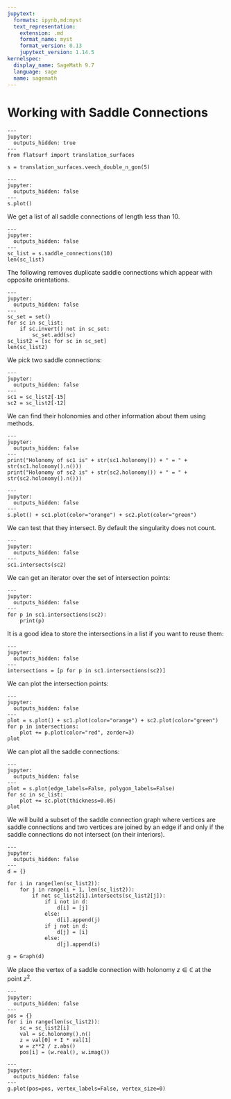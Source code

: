 ```yaml
---
jupytext:
  formats: ipynb,md:myst
  text_representation:
    extension: .md
    format_name: myst
    format_version: 0.13
    jupytext_version: 1.14.5
kernelspec:
  display_name: SageMath 9.7
  language: sage
  name: sagemath
---
```


# Working with Saddle Connections

```{code-cell} ipython3
---
jupyter:
  outputs_hidden: true
---
from flatsurf import translation_surfaces

s = translation_surfaces.veech_double_n_gon(5)
```

```{code-cell} ipython3
---
jupyter:
  outputs_hidden: false
---
s.plot()
```

We get a list of all saddle connections of length less than 10.

```{code-cell} ipython3
---
jupyter:
  outputs_hidden: false
---
sc_list = s.saddle_connections(10)
len(sc_list)
```

The following removes duplicate saddle connections which appear with opposite orientations.

```{code-cell} ipython3
---
jupyter:
  outputs_hidden: false
---
sc_set = set()
for sc in sc_list:
    if sc.invert() not in sc_set:
        sc_set.add(sc)
sc_list2 = [sc for sc in sc_set]
len(sc_list2)
```

We pick two saddle connections:

```{code-cell} ipython3
---
jupyter:
  outputs_hidden: false
---
sc1 = sc_list2[-15]
sc2 = sc_list2[-12]
```

We can find their holonomies and other information about them using methods.

```{code-cell} ipython3
---
jupyter:
  outputs_hidden: false
---
print("Holonomy of sc1 is" + str(sc1.holonomy()) + " = " + str(sc1.holonomy().n()))
print("Holonomy of sc2 is" + str(sc2.holonomy()) + " = " + str(sc2.holonomy().n()))
```

```{code-cell} ipython3
---
jupyter:
  outputs_hidden: false
---
s.plot() + sc1.plot(color="orange") + sc2.plot(color="green")
```

We can test that they intersect. By default the singularity does not count.

```{code-cell} ipython3
---
jupyter:
  outputs_hidden: false
---
sc1.intersects(sc2)
```

We can get an iterator over the set of intersection points:

```{code-cell} ipython3
---
jupyter:
  outputs_hidden: false
---
for p in sc1.intersections(sc2):
    print(p)
```

It is a good idea to store the intersections in a list if you want to reuse them:

```{code-cell} ipython3
---
jupyter:
  outputs_hidden: false
---
intersections = [p for p in sc1.intersections(sc2)]
```

We can plot the intersection points:

```{code-cell} ipython3
---
jupyter:
  outputs_hidden: false
---
plot = s.plot() + sc1.plot(color="orange") + sc2.plot(color="green")
for p in intersections:
    plot += p.plot(color="red", zorder=3)
plot
```

We can plot all the saddle connections:

```{code-cell} ipython3
---
jupyter:
  outputs_hidden: false
---
plot = s.plot(edge_labels=False, polygon_labels=False)
for sc in sc_list:
    plot += sc.plot(thickness=0.05)
plot
```

We will build a subset of the saddle connection graph where vertices are saddle connections and two vertices are joined by an edge if and only if the saddle connections do not intersect (on their interiors).

```{code-cell} ipython3
---
jupyter:
  outputs_hidden: false
---
d = {}

for i in range(len(sc_list2)):
    for j in range(i + 1, len(sc_list2)):
        if not sc_list2[i].intersects(sc_list2[j]):
            if i not in d:
                d[i] = [j]
            else:
                d[i].append(j)
            if j not in d:
                d[j] = [i]
            else:
                d[j].append(i)

g = Graph(d)
```

We place the vertex of a saddle connection with holonomy $z \in {\mathbb C}$ at the point $z^2$.

```{code-cell} ipython3
---
jupyter:
  outputs_hidden: false
---
pos = {}
for i in range(len(sc_list2)):
    sc = sc_list2[i]
    val = sc.holonomy().n()
    z = val[0] + I * val[1]
    w = z**2 / z.abs()
    pos[i] = (w.real(), w.imag())
```

```{code-cell} ipython3
---
jupyter:
  outputs_hidden: false
---
g.plot(pos=pos, vertex_labels=False, vertex_size=0)
```
